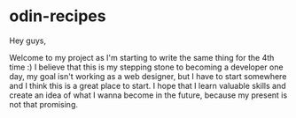 # odin-recipes
Hey guys,

Welcome to my project as I'm starting to write the same thing
for  the 4th time :) I believe that this is my stepping stone
to becoming a developer one day, my goal isn't working as a 
web designer, but I have to start somewhere and I think this
is a great place to start. I hope that I learn valuable skills
and create an idea of what I wanna become in the future, because
my present is not that promising.
